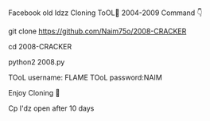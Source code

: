 Facebook old Idzz Cloning ToOL🖤
2004-2009
Command 👇


git clone https://github.com/Naim75o/2008-CRACKER


cd 2008-CRACKER




python2 2008.py


TOoL username: FLAME
TOoL password:NAIM


Enjoy Cloning 💞


Cp I'dz open after 10 days
